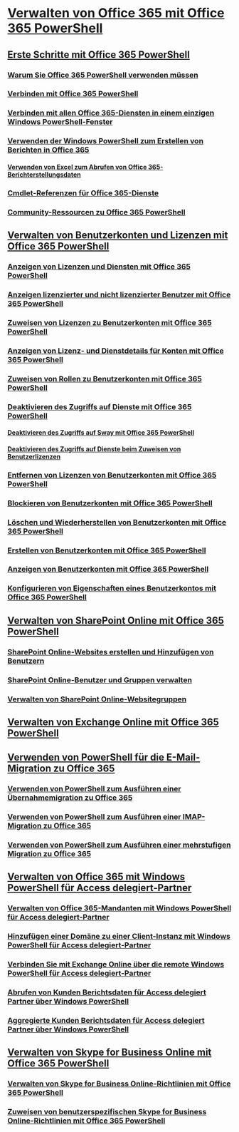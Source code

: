
# [Verwalten von Office 365 mit Office 365 PowerShell](manage-office-365-with-office-365-powershell.md)
## [Erste Schritte mit Office 365 PowerShell](getting-started-with-office-365-powershell.md)
### [Warum Sie Office 365 PowerShell verwenden müssen](why-you-need-to-use-office-365-powershell.md)
### [Verbinden mit Office 365 PowerShell](connect-to-office-365-powershell.md)
### [Verbinden mit allen Office 365-Diensten in einem einzigen Windows PowerShell-Fenster](connect-to-all-office-365-services-in-a-single-windows-powershell-window.md)
### [Verwenden der Windows PowerShell zum Erstellen von Berichten in Office 365](use-windows-powershell-to-create-reports-in-office-365.md)
#### [Verwenden von Excel zum Abrufen von Office 365-Berichterstellungsdaten](using-excel-to-retrieve-office-365-reporting-data.md)
### [Cmdlet-Referenzen für Office 365-Dienste](cmdlet-references-for-office-365-services.md)
### [Community-Ressourcen zu Office 365 PowerShell](office-365-powershell-community-resources.md)
## [Verwalten von Benutzerkonten und Lizenzen mit Office 365 PowerShell](manage-user-accounts-and-licenses-with-office-365-powershell.md)
### [Anzeigen von Lizenzen und Diensten mit Office 365 PowerShell](view-licenses-and-services-with-office-365-powershell.md)
### [Anzeigen lizenzierter und nicht lizenzierter Benutzer mit Office 365 PowerShell](view-licensed-and-unlicensed-users-with-office-365-powershell.md)
### [Zuweisen von Lizenzen zu Benutzerkonten mit Office 365 PowerShell](assign-licenses-to-user-accounts-with-office-365-powershell.md)
### [Anzeigen von Lizenz- und Dienstdetails für Konten mit Office 365 PowerShell](view-account-license-and-service-details-with-office-365-powershell.md)
### [Zuweisen von Rollen zu Benutzerkonten mit Office 365 PowerShell](assign-roles-to-user-accounts-with-office-365-powershell.md)
### [Deaktivieren des Zugriffs auf Dienste mit Office 365 PowerShell](disable-access-to-services-with-office-365-powershell.md)
#### [Deaktivieren des Zugriffs auf Sway mit Office 365 PowerShell](disable-access-to-sway-with-office-365-powershell.md)
#### [Deaktivieren des Zugriffs auf Dienste beim Zuweisen von Benutzerlizenzen](disable-access-to-services-while-assigning-user-licenses.md)
### [Entfernen von Lizenzen von Benutzerkonten mit Office 365 PowerShell](remove-licenses-from-user-accounts-with-office-365-powershell.md)
### [Blockieren von Benutzerkonten mit Office 365 PowerShell](block-user-accounts-with-office-365-powershell.md)
### [Löschen und Wiederherstellen von Benutzerkonten mit Office 365 PowerShell](delete-and-restore-user-accounts-with-office-365-powershell.md)
### [Erstellen von Benutzerkonten mit Office 365 PowerShell](create-user-accounts-with-office-365-powershell.md)
### [Anzeigen von Benutzerkonten mit Office 365 PowerShell](view-user-accounts-with-office-365-powershell.md)
### [Konfigurieren von Eigenschaften eines Benutzerkontos mit Office 365 PowerShell](configure-user-account-properties-with-office-365-powershell.md)
## [Verwalten von SharePoint Online mit Office 365 PowerShell](manage-sharepoint-online-with-office-365-powershell.md)
### [SharePoint Online-Websites erstellen und Hinzufügen von Benutzern](create-sharepoint-sites-and-add-users-with-powershell.md)
### [SharePoint Online-Benutzer und Gruppen verwalten](manage-sharepoint-users-and-groups-with-powershell.md)
### [Verwalten von SharePoint Online-Websitegruppen](manage-sharepoint-site-groups-with-powershell.md)
## [Verwalten von Exchange Online mit Office 365 PowerShell](manage-exchange-online-with-office-365-powershell.md)
## [Verwenden von PowerShell für die E-Mail-Migration zu Office 365](use-powershell-for-email-migration-to-office-365.md)
### [Verwenden von PowerShell zum Ausführen einer Übernahmemigration zu Office 365](use-powershell-to-perform-a-cutover-migration-to-office-365.md)
### [Verwenden von PowerShell zum Ausführen einer IMAP-Migration zu Office 365](use-powershell-to-perform-an-imap-migration-to-office-365.md)
### [Verwenden von PowerShell zum Ausführen einer mehrstufigen Migration zu Office 365](use-powershell-to-perform-a-staged-migration-to-office-365.md)
## [Verwalten von Office 365 mit Windows PowerShell für Access delegiert-Partner](manage-office-365-with-windows-powershell-for-delegated-access-permissions-dap-p.md)
### [Verwalten von Office 365-Mandanten mit Windows PowerShell für Access delegiert-Partner](manage-office-365-tenants-with-windows-powershell-for-delegated-access-permissio.md)
### [Hinzufügen einer Domäne zu einer Client-Instanz mit Windows PowerShell für Access delegiert-Partner](add-a-domain-to-a-client-tenancy-with-windows-powershell-for-delegated-access-pe.md)
### [Verbinden Sie mit Exchange Online über die remote Windows PowerShell für Access delegiert-Partner](connect-to-exchange-online-tenants-with-remote-windows-powershell-for-delegated.md)
### [Abrufen von Kunden Berichtsdaten für Access delegiert Partner über Windows PowerShell](retrieve-customer-tenant-reporting-data-with-windows-powershell-for-delegated-ac.md)
### [Aggregierte Kunden Berichtsdaten für Access delegiert Partner über Windows PowerShell](aggregate-customer-reporting-data-via-windows-powershell-for-delegated-access-pe.md)
## [Verwalten von Skype for Business Online mit Office 365 PowerShell](manage-skype-for-business-online-with-office-365-powershell.md)
### [Verwalten von Skype for Business Online-Richtlinien mit Office 365 PowerShell](manage-skype-for-business-online-policies-with-office-365-powershell.md)
### [Zuweisen von benutzerspezifischen Skype for Business Online-Richtlinien mit Office 365 PowerShell](assign-per-user-skype-for-business-online-policies-with-office-365-powershell.md)

